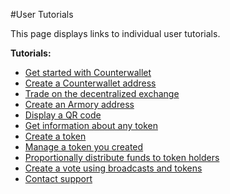 #User Tutorials

This page displays links to individual user tutorials.

**Tutorials:**

- [Get started with Counterwallet](getting_started_cw.md)
- [Create a Counterwallet address](create_addresses.md)
- [Trade on the decentralized exchange](trade.md)
- [Create an Armory address](create_armory_address.md)
- [Display a QR code](show_qr_code.md)
- [Get information about any token](get_token_info.md)
- [Create a token](create_token.md)
- [Manage a token you created](change_token_settings.md)
- [Proportionally distribute funds to token holders](pay_distribution.md)
- [Create a vote using broadcasts and tokens](vote_with_tokens.md)
- [Contact support](create_support_ticket.md)

